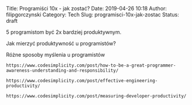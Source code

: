 Title: Programiści 10x - jak zostać?
Date: 2019-04-26 10:18
Author: filipgorczynski
Category: Tech
Slug: programisci-10x-jak-zostac
Status: draft

5 programistom być 2x bardziej produktywnym.

Jak mierzyć produktywność u programistów?

Różne sposoby myślenia u programistów

`https://www.codesimplicity.com/post/how-to-be-a-great-programmer-awareness-understanding-and-responsibility/`

`https://www.codesimplicity.com/post/effective-engineering-productivity/`

`https://www.codesimplicity.com/post/measuring-developer-productivity/`

 
